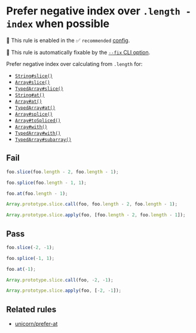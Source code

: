 # Prefer negative index over `.length - index` when possible

💼 This rule is enabled in the ✅ `recommended` [config](https://github.com/sindresorhus/eslint-plugin-unicorn#recommended-config).

🔧 This rule is automatically fixable by the [`--fix` CLI option](https://eslint.org/docs/latest/user-guide/command-line-interface#--fix).

<!-- end auto-generated rule header -->
<!-- Do not manually modify this header. Run: `npm run fix:eslint-docs` -->

Prefer negative index over calculating from `.length` for:

- [`String#slice()`](https://developer.mozilla.org/en-US/docs/Web/JavaScript/Reference/Global_Objects/String/slice)
- [`Array#slice()`](https://developer.mozilla.org/en-US/docs/Web/JavaScript/Reference/Global_Objects/Array/slice)
- [`TypedArray#slice()`](https://developer.mozilla.org/en-US/docs/Web/JavaScript/Reference/Global_Objects/TypedArray/slice)
- [`String#at()`](https://developer.mozilla.org/en-US/docs/Web/JavaScript/Reference/Global_Objects/String/at)
- [`Array#at()`](https://developer.mozilla.org/en-US/docs/Web/JavaScript/Reference/Global_Objects/Array/at)
- [`TypedArray#at()`](https://developer.mozilla.org/en-US/docs/Web/JavaScript/Reference/Global_Objects/TypedArray/at)
- [`Array#splice()`](https://developer.mozilla.org/en-US/docs/Web/JavaScript/Reference/Global_Objects/Array/splice)
- [`Array#toSpliced()`](https://developer.mozilla.org/en-US/docs/Web/JavaScript/Reference/Global_Objects/Array/toSpliced)
- [`Array#with()`](https://developer.mozilla.org/en-US/docs/Web/JavaScript/Reference/Global_Objects/Array/with)
- [`TypedArray#with()`](https://developer.mozilla.org/en-US/docs/Web/JavaScript/Reference/Global_Objects/TypedArray/with)
- [`TypedArray#subarray()`](https://developer.mozilla.org/en-US/docs/Web/JavaScript/Reference/Global_Objects/TypedArray/subarray)

## Fail

```js
foo.slice(foo.length - 2, foo.length - 1);
```

```js
foo.splice(foo.length - 1, 1);
```

```js
foo.at(foo.length - 1);
```

```js
Array.prototype.slice.call(foo, foo.length - 2, foo.length - 1);
```

```js
Array.prototype.slice.apply(foo, [foo.length - 2, foo.length - 1]);
```

## Pass

```js
foo.slice(-2, -1);
```

```js
foo.splice(-1, 1);
```

```js
foo.at(-1);
```

```js
Array.prototype.slice.call(foo, -2, -1);
```

```js
Array.prototype.slice.apply(foo, [-2, -1]);
```

## Related rules

- [unicorn/prefer-at](https://github.com/sindresorhus/eslint-plugin-unicorn/tree/refs/tags/main/docs/rules/prefer-at.md)
